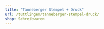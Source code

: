 ```yaml
---
title: "Tanneberger Stempel + Druck"
url: /tuttlingen/tanneberger-stempel-druck/
shop: Schreibwaren
---
```

